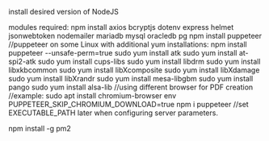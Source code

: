 install desired version of NodeJS

modules required:
npm install axios bcryptjs dotenv express helmet jsonwebtoken nodemailer mariadb mysql oracledb pg
npm install puppeteer
//puppeteer on some Linux with additional yum installations:
    npm install puppeteer --unsafe-perm=true
    sudo yum install atk
    sudo yum install at-spi2-atk
    sudo yum install cups-libs
    sudo yum install libdrm
    sudo yum install libxkbcommon
    sudo yum install libXcomposite
    sudo yum install libXdamage
    sudo yum install libXrandr
    sudo yum install mesa-libgbm
    sudo yum install pango
    sudo yum install alsa-lib
//using different browser for PDF creation
//example: sudo apt install chromium-browser
env PUPPETEER_SKIP_CHROMIUM_DOWNLOAD=true npm i puppeteer
//set EXECUTABLE_PATH later when configuring server parameters.

npm install -g pm2